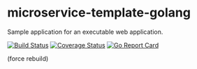 # microservice-template-golang

Sample application for an executable web application.

[![Build Status](https://travis-ci.org/egymgmbh/microservice-template-golang.svg?branch=master)](https://travis-ci.org/egymgmbh/microservice-template-golang)
[![Coverage Status](https://coveralls.io/repos/github/egymgmbh/microservice-template-golang/badge.svg?branch=master)](https://coveralls.io/github/egymgmbh/microservice-template-golang?branch=master)
[![Go Report Card](https://goreportcard.com/badge/github.com/egymgmbh/microservice-template-golang)](https://goreportcard.com/report/github.com/egymgmbh/microservice-template-golang)

(force rebuild)
